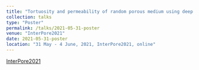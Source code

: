 ```yaml
---
title: "Tortuosity and permeability of random porous medium using deep learning"
collection: talks
type: "Poster"
permalink: /talks/2021-05-31-poster
venue: "InterPore2021"
date: 2021-05-31-poster
location: "31 May - 4 June, 2021, InterPore2021, online"
---
```


[InterPore2021](--) 
